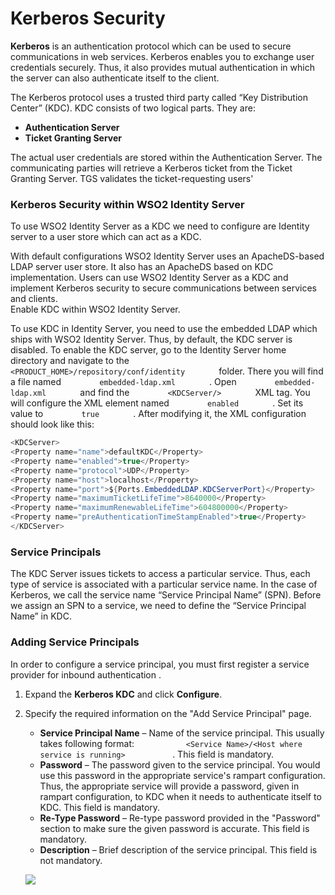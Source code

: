 # Kerberos Security

**Kerberos** is an authentication protocol which can be used to secure
communications in web services. Kerberos enables you to exchange user
credentials securely. Thus, it also provides mutual authentication in
which the server can also authenticate itself to the client.

The Kerberos protocol uses a trusted third party called “Key
Distribution Center” (KDC). KDC consists of two logical parts. They are:

-   **Authentication Server**
-   **Ticket Granting Server**

The actual user credentials are stored within the Authentication Server.
The communicating parties will retrieve a Kerberos ticket from the
Ticket Granting Server. TGS validates the ticket-requesting users'

### Kerberos Security within WSO2 Identity Server

To use WSO2 Identity Server as a KDC we need to configure are Identity
server to a user store which can act as a KDC.

With default configurations WSO2 Identity Server uses an ApacheDS-based
LDAP server user store. It also has an ApacheDS based on KDC
implementation. Users can use WSO2 Identity Server as a KDC and
implement Kerberos security to secure communications between services
and clients.  
Enable KDC within WSO2 Identity Server.

To use KDC in Identity Server, you need to use the embedded LDAP which
ships with WSO2 Identity Server. Thus, by default, the KDC server is
disabled. To enable the KDC server, go to the Identity Server home
directory and navigate to the
`         <PRODUCT_HOME>/repository/conf/identity        ` folder. There
you will find a file named `         embedded-ldap.xml        ` . Open
`         embedded-ldap.xml        ` and find the
`         <KDCServer/>        ` XML tag. You will configure the XML
element named `         enabled        ` . Set its value to
`         true        ` . After modifying it, the XML configuration
should look like this:

``` java
<KDCServer>
<Property name="name">defaultKDC</Property>
<Property name="enabled">true</Property>
<Property name="protocol">UDP</Property>
<Property name="host">localhost</Property>
<Property name="port">${Ports.EmbeddedLDAP.KDCServerPort}</Property>
<Property name="maximumTicketLifeTime">8640000</Property>
<Property name="maximumRenewableLifeTime">604800000</Property>
<Property name="preAuthenticationTimeStampEnabled">true</Property>
</KDCServer>
```

### Service Principals

The KDC Server issues tickets to access a particular service. Thus, each
type of service is associated with a particular service name. In the
case of Kerberos, we call the service name “Service Principal Name”
(SPN). Before we assign an SPN to a service, we need to define the
“Service Principal Name” in KDC.

### Adding Service Principals

In order to configure a service principal, you must first register a
service provider for inbound authentication .

1.  Expand the **Kerberos KDC** and click **Configure**.
2.  Specify the required information on the "Add Service Principal"
    page.
    -   **Service Principal Name** – Name of the service principal. This
        usually takes following format:
        `            <Service Name>/<Host where service is running>           `
        . This field is mandatory.
    -   **Password** – The password given to the service principal. You
        would use this password in the appropriate service's rampart
        configuration. Thus, the appropriate service will provide a
        password, given in rampart configuration, to KDC when it needs
        to authenticate itself to KDC. This field is mandatory.
    -   **Re-Type Password** – Re-type password provided in the
        "Password" section to make sure the given password is accurate.
        This field is mandatory.
    -   **Description** – Brief description of the service principal.
        This field is not mandatory.

    ![]( ../../assets/img/103329549/103329550.png) 

  
